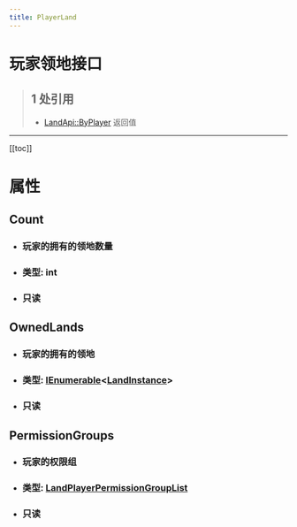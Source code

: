 ```yaml
---
title: PlayerLand
---
```


# 玩家领地接口

> ## 1 处引用
> - [LandApi::ByPlayer](../types/LandApi.md#ByPlayer) 返回值
---

[[toc]]

# 属性
## Count
- ### 玩家的拥有的领地数量
- ### 类型: int
- ### 只读
## OwnedLands
- ### 玩家的拥有的领地
- ### 类型: [IEnumerable](../types/IEnumerable.md)&lt;[LandInstance](../types/LandInstance.md)&gt;
- ### 只读
## PermissionGroups
- ### 玩家的权限组
- ### 类型: [LandPlayerPermissionGroupList](../types/LandPlayerPermissionGroupList.md)
- ### 只读